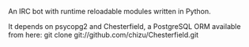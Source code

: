 An IRC bot with runtime reloadable modules written in Python.

It depends on psycopg2 and Chesterfield, a PostgreSQL ORM available from here:
    git clone git://github.com/chizu/Chesterfield.git
